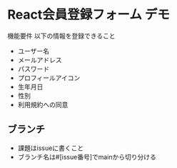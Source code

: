# React会員登録フォーム デモ
機能要件 以下の情報を登録できること
- ユーザー名
- メールアドレス
- パスワード
- プロフィールアイコン
- 生年月日
- 性別
- 利用規約への同意

## ブランチ
- 課題はissueに書くこと
- ブランチ名は#[issue番号]でmainから切り分ける